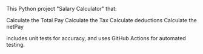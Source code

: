This Python project "Salary Calculator" that:

Calculate the Total Pay
Calculate the Tax
Calculate deductions
Calculate the netPay

includes unit tests for accuracy, and uses GitHub Actions for automated testing.
